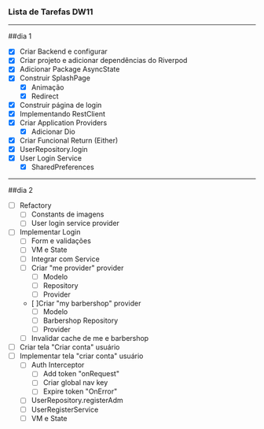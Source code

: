 ### Lista de Tarefas DW11
---
##dia 1

- [x] Criar Backend e configurar 
- [x] Criar projeto e adicionar dependências do Riverpod 
- [x] Adicionar Package AsyncState
- [x] Construir SplashPage
  - [x] Animação
  - [x] Redirect
- [x] Construir página de login 
- [x] Implementando RestClient 
- [x] Criar Application Providers
  - [x] Adicionar Dio 
- [x] Criar Funcional Return (Either) 
- [x] UserRepository.login 
- [x] User Login Service 
  - [x] SharedPreferences 

---
##dia 2

- [ ] Refactory
  - [ ] Constants de imagens
  - [ ] User login service provider
- [ ] Implementar Login
  - [ ] Form e validações
  - [ ] VM e State
  - [ ] Integrar com Service
  - [ ] Criar "me provider" provider
    - [ ] Modelo
    - [ ] Repository
    - [ ] Provider
  - [ ]Criar "my barbershop" provider
    - [ ] Modelo
    - [ ] Barbershop Repository
    - [ ] Provider
  - [ ] Invalidar cache de me e barbershop
- [ ] Criar tela "Criar conta" usuário       
- [ ] Implementar tela "criar conta" usuário
  - [ ] Auth Interceptor
    - [ ] Add token "onRequest"
    - [ ] Criar global nav key
    - [ ] Expire token "OnError" 
  - [ ] UserRepository.registerAdm
  - [ ] UserRegisterService
  - [ ] VM e State  